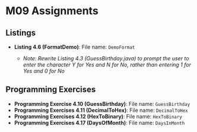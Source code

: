 # M09 Assignments

## Listings
- **Listing 4.6 (FormatDemo)**: File name: `DemoFormat`

  - _Note: Rewrite Listing 4.3 (GuessBirthday.java) to prompt the user to
enter the character Y for Yes and N for No, rather than entering 1 for Yes and 0 for No_

## Programming Exercises
- **Programming Exercise 4.10 (GuessBirthday)**: File name: `GuessBirthday`
- **Programming Exercises 4.11 (DecimalToHex)**: File name: `DecimalToHex`
- **Programming Exercises 4.12 (HexToBinary)**: File name: `HexToBinary`
- **Programming Exercises 4.17 (DaysOfMonth)**: File name: `DaysInMonth`








